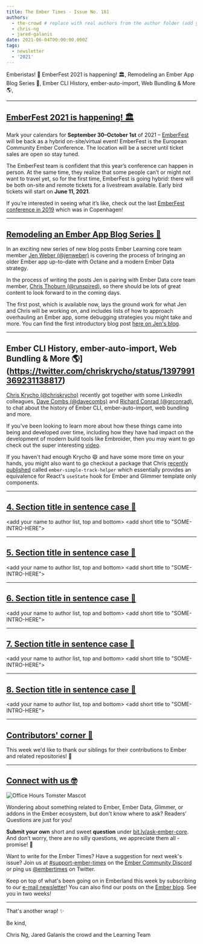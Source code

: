 ```yaml
---
title: The Ember Times - Issue No. 181
authors:
  - the-crowd # replace with real authors from the author folder (add yourself if you're not there)
  - chris-ng
  - jared-galanis
date: 2021-06-04T00:00:00.000Z
tags:
  - newsletter
  - '2021'
---
```


<SAYING-HELLO-IN-YOUR-FAVORITE-LANGUAGE> Emberistas! 🐹
EmberFest 2021 is happening! 🏛️,
Remodeling an Ember App Blog Series 📖,
Ember CLI History, ember-auto-import, Web Bundling & More 🌎,
<SOME-INTRO-HERE-TO-KEEP-THEM-SUBSCRIBERS-READING>

---

## [EmberFest 2021 is happening! 🏛️](https://twitter.com/EmberFest/status/1398291012489994241)

Mark your calendars for **September 30–October 1st** of 2021 – [EmberFest](https://emberfest.eu/) will be back as a hybrid on-site/virtual event! EmberFest is the European Community Ember Conference. The location will be a secret until ticket sales are open so stay tuned.

The EmberFest team is confident that this year’s conference can happen in person. At the same time, they realize that some people can’t or might not want to travel yet, so for the first time, EmberFest is going hybrid: there will be both on-site and remote tickets for a livestream available. Early bird tickets will start on **June 11, 2021**.

If you’re interested in seeing what it’s like, check out the last [EmberFest conference in 2019](https://www.youtube.com/watch?v=8EyI_xyha6k) which was in Copenhagen!

---

## [Remodeling an Ember App Blog Series 📖](https://twitter.com/jwwweber/status/1400455533627207681)

In an exciting new series of new blog posts Ember Learning core team member [Jen Weber (@jenweber)](https://github.com/jenweber) is covering the process of bringing an older Ember app up-to-date with Octane and a modern Ember Data strategy.

In the process of writing the posts Jen is pairing with Ember Data core team member, [Chris Thoburn (@runspired)](https://github.com/runspired), so there should be lots of great content to look forward to in the coming days.

The first post, which is available now, lays the ground work for what Jen and Chris will be working on, and includes lists of how to approach overhauling an Ember app, some debugging strategies you might take and more. You can find the first introductory blog post [here on Jen's blog](https://www.jenweber.dev/remodeling-an-ember-app---introduction/).

---

## Ember CLI History, ember-auto-import, Web Bundling & More 🌎](https://twitter.com/chriskrycho/status/1397991369231138817)

[Chris Krycho (@chriskrycho)](https://github.com/chriskrycho) recently got together with some LinkedIn colleagues, [Dave Combs (@davecombs)](https://github.com/davecombs) and [Richard Conrad (@grconrad)](https://github.com/grconrad), to chat about the history of Ember CLI, ember-auto-import, web bundling and more.

If you've been looking to learn more about how these things came into being and developed over time, including how they have had impact on the development of modern build tools like Embroider, then you may want to go check out the super interesting [video](https://www.youtube.com/watch?v=c5yV1HjGIK0).

If you haven't had enough Krycho 😄 and have some more time on your hands, you might also want to go checkout a package that Chris [recently published](https://twitter.com/chriskrycho/status/1397747097487613952) called `ember-simple-track-helper` which essentially provides an equivalence for React's `useState` hook for Ember and Glimmer template only components.

---

## [4. Section title in sentence case 🐹](section-url)

<change section title emoji>
<consider adding some bold to your paragraph>
<add the contributor in the post in format "FirstName LastName (@githubUserName)" linked to their GitHub account>
<please include link to external article/repo/etc in paragraph / body text, not just header title above>

<add your name to author list, top and bottom>
<add short title to "SOME-INTRO-HERE">

---

## [5. Section title in sentence case 🐹](section-url)

<change section title emoji>
<consider adding some bold to your paragraph>
<add the contributor in the post in format "FirstName LastName (@githubUserName)" linked to their GitHub account>
<please include link to external article/repo/etc in paragraph / body text, not just header title above>

<add your name to author list, top and bottom>
<add short title to "SOME-INTRO-HERE">

---

## [6. Section title in sentence case 🐹](section-url)

<change section title emoji>
<consider adding some bold to your paragraph>
<add the contributor in the post in format "FirstName LastName (@githubUserName)" linked to their GitHub account>
<please include link to external article/repo/etc in paragraph / body text, not just header title above>

<add your name to author list, top and bottom>
<add short title to "SOME-INTRO-HERE">

---

## [7. Section title in sentence case 🐹](section-url)

<change section title emoji>
<consider adding some bold to your paragraph>
<add the contributor in the post in format "FirstName LastName (@githubUserName)" linked to their GitHub account>
<please include link to external article/repo/etc in paragraph / body text, not just header title above>

<add your name to author list, top and bottom>
<add short title to "SOME-INTRO-HERE">

---

## [8. Section title in sentence case 🐹](section-url)

<change section title emoji>
<consider adding some bold to your paragraph>
<add the contributor in the post in format "FirstName LastName (@githubUserName)" linked to their GitHub account>
<please include link to external article/repo/etc in paragraph / body text, not just header title above>

<add your name to author list, top and bottom>
<add short title to "SOME-INTRO-HERE">

---

## [Contributors' corner 👏](https://guides.emberjs.com/release/contributing/repositories/)

<p>This week we'd like to thank our siblings for their contributions to Ember and related repositories! 💖</p>

---

## [Connect with us 🤓](https://docs.google.com/forms/d/e/1FAIpQLScqu7Lw_9cIkRtAiXKitgkAo4xX_pV1pdCfMJgIr6Py1V-9Og/viewform)

<div class="blog-row">
  <img class="float-right small transparent padded" alt="Office Hours Tomster Mascot" title="Readers' Questions" src="/images/tomsters/officehours.png" />

  <p>Wondering about something related to Ember, Ember Data, Glimmer, or addons in the Ember ecosystem, but don't know where to ask? Readers’ Questions are just for you!</p>

  <p><strong>Submit your own</strong> short and sweet <strong>question</strong> under <a href="https://bit.ly/ask-ember-core" target="rq">bit.ly/ask-ember-core</a>. And don’t worry, there are no silly questions, we appreciate them all - promise! 🤞</p>

  <p>Want to write for the Ember Times? Have a suggestion for next week's issue? Join us at <a href="https://discordapp.com/channels/480462759797063690/485450546887786506">#support-ember-times</a> on the <a href="https://discord.gg/emberjs">Ember Community Discord</a> or ping us <a href="https://twitter.com/embertimes">@embertimes</a> on Twitter.</p>

  <p>Keep on top of what's been going on in Emberland this week by subscribing to our <a href="https://embertimes.substack.com/">e-mail newsletter</a>! You can also find our posts on the <a href="https://blog.emberjs.com/tag/newsletter">Ember blog</a>. See you in two weeks!</p>
</div>

---

That's another wrap! ✨

Be kind,

Chris Ng, Jared Galanis the crowd and the Learning Team

